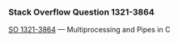 ### Stack Overflow Question 1321-3864

[SO 1321-3864](http://stackoverflow.com/q/13213864) &mdash;
Multiprocessing and Pipes in C


